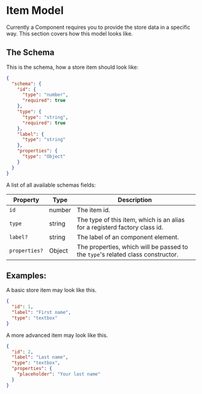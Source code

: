 # Item Model

Currently a Component requires you to provide the store data in a specific way. This section covers how
this model looks like.

## The Schema

This is the schema, how a store item should look like:

```json
{
  "schema": {
    "id": {
      "type": "number",
      "required": true
    },
    "type": {
      "type": "string",
      "required": true
    },
    "label": {
      "type": "string"
    },
    "properties": {
      "type": "Object"
    }
  }
}
```
A list of all available schemas fields:

Property | Type | Description
-------- | ---- | -----------
`id` | number | The item id.
`type` | string | The type of this item, which is an alias for a registerd factory class id.
`label?` | string | The label of an component element.
`properties?` | Object | The properties, which will be passed to the `type`'s related class constructor.

## Examples:

A basic store item may look like this.
```json
{
  "id": 1,
  "label": "First name",
  "type": "textbox"
}

```

A more advanced item may look like this.

```json
{
  "id": 2,
  "label": "Last name",
  "type": "textbox",
  "properties": {
    "placeholder": "Your last name"
  }
}

```